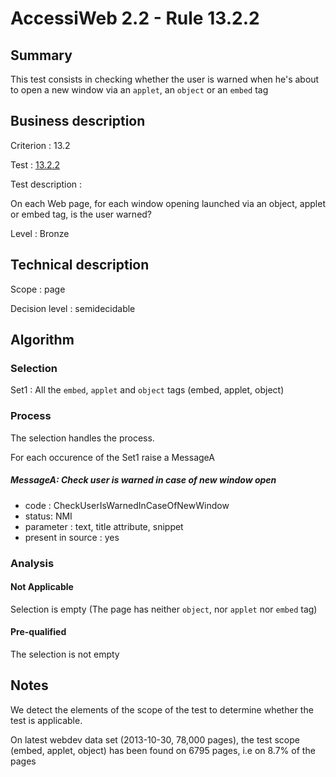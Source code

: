 # AccessiWeb 2.2 - Rule 13.2.2

## Summary

This test consists in checking whether the user is warned when he's
about to open a new window via an `applet`, an `object` or an `embed`
tag

## Business description

Criterion : 13.2

Test : [13.2.2](http://accessiweb.org/index.php/accessiweb-22-english-version.html#test-13-2-2)

Test description :

On each Web page, for each window opening launched via an object, applet
or embed tag, is the user warned?

Level : Bronze

## Technical description

Scope : page

Decision level :
semidecidable

## Algorithm

### Selection

Set1 : All the `embed`, `applet` and `object` tags (embed, applet,
object)

### Process

The selection handles the process.

For each occurence of the Set1 raise a MessageA

##### MessageA: Check user is warned in case of new window open

-   code : CheckUserIsWarnedInCaseOfNewWindow
-   status: NMI
-   parameter : text, title attribute, snippet
-   present in source : yes

### Analysis

#### Not Applicable

Selection is empty (The page has neither `object`, nor `applet` nor
`embed` tag)

#### Pre-qualified

The selection is not empty

## Notes

We detect the elements of the scope of the test to determine whether the
test is applicable.

On latest webdev data set (2013-10-30, 78,000 pages), the test scope
(embed, applet, object) has been found on 6795 pages, i.e on 8.7% of the
pages
